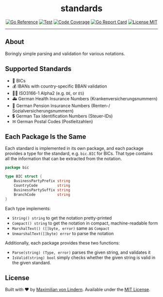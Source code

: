 <div align="center">
<h1>standards</h1>

[![Go Reference](https://pkg.go.dev/badge/github.com/mavolin/standards.svg)](https://pkg.go.dev/github.com/mavolin/standards)
[![Test](https://github.com/mavolin/standards/actions/workflows/test.yml/badge.svg)](https://github.com/mavolin/standards/actions)
[![Code Coverage](https://codecov.io/gh/mavolin/standards/branch/develop/graph/badge.svg?token=ewFEQGgMES)](https://codecov.io/gh/mavolin/standards)
[![Go Report Card](https://goreportcard.com/badge/github.com/mavolin/standards)](https://goreportcard.com/report/github.com/mavolin/standards)
[![License MIT](https://img.shields.io/github/license/mavolin/standards)](https://github.com/mavolin/standards/blob/develop/LICENSE)
</div>

---

## About

Boringly simple parsing and validation for various notations.

## Supported Standards

* 🏦 BICs
* 💰 IBANs with country-specific BBAN validation
* 🏴‍☠️ ISO3166-1 Alpha2 (e.g. `DE`, or `ES`)
* 🚑 German Health Insurance Numbers (Krankenversicherungsnummern)
* 🧓 German Pension Insurance Numbers (Renten-/ Sozialversicherungsnummern)
* 💲 German Tax Identification Numbers (Steuer-IDs)
* ✉ German Postal Codes (Postleitzahlen)

## Each Package Is the Same

Each standard is implemented in its own package,
and each package provides a type for the standard, e.g. `bic.BIC` for BICs.
That type contains all the information that can be extracted from the notation.

```go
package bic

type BIC struct {
	BusinessPartyPrefix string
	CountryCode         string
	BusinessPartySuffix string
	BranchCode          string
}
```

Each type implements:

* `String() string` to get the notation pretty-printed
* `Compact() string` to get the notation in compact, machine-readable form
* `MarshalText() ([]byte, error)` same as `Compact`
* `UnmarshalText([]byte) error` to parse the notation

Additionally, each package provides these two functions:

* `Parse(string) (Type, error)` parses the given string, and validates it
* `IsValid(string) bool` simply checks whether the given string is valid in the given standard.

## License

Built with ❤ by [Maximilian von Lindern](https://github.com/mavolin).
Available under the [MIT License](./LICENSE).